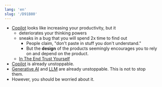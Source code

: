 ```yaml
---
lang: 'en'
slug: '/D91B80'
---
```


- [Copilot](./../.././docs/pages/Copilot.md) looks like increasing your productivity, but it
  - deteriorates your thinking powers
  - sneaks in a bug that you will spend 2x time to find out
    - People claim, "don't paste in stuff you don't understand."
    - But the **design** of the products seemingly encourages you to rely on and depend on the product.
  - [In The End Trust Yourself](./../.././docs/pages/In%20The%20End%20Trust%20Yourself.md)
- [Copilot](./../.././docs/pages/Copilot.md) is already unstoppable.
- [Generative AI](./../.././docs/pages/Generative%20AI.md) and [LLM](./../.././docs/pages/LLM.md) are already unstoppable. This is not to stop them.
- However, you should be worried about it.

<head>
  <html lang="en-US"/>
</head>
